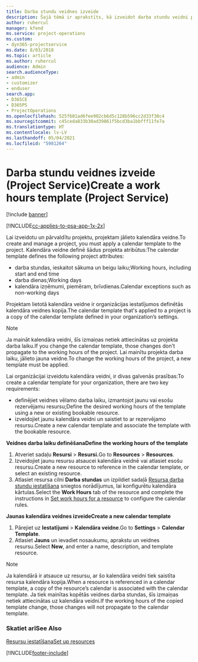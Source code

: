 ```yaml
---
title: Darba stundu veidnes izveide
description: Šajā tēmā ir aprakstīts, kā izveidot darba stundu veidni programmā Project Service.
author: ruhercul
manager: kfend
ms.service: project-operations
ms.custom:
- dyn365-projectservice
ms.date: 8/03/2018
ms.topic: article
ms.author: ruhercul
audience: Admin
search.audienceType:
- admin
- customizer
- enduser
search.app:
- D365CE
- D365PS
- ProjectOperations
ms.openlocfilehash: 525f601ad6fee902cb6d5c128b596cc2d33f30c4
ms.sourcegitcommit: c45ceda833b30ad39861f5bcd3ba1bbfff11fe7a
ms.translationtype: HT
ms.contentlocale: lv-LV
ms.lasthandoff: 05/04/2021
ms.locfileid: "5981264"
---
```

# <a name="create-a-work-hours-template-project-service"></a><span data-ttu-id="714fc-103">Darba stundu veidnes izveide (Project Service)</span><span class="sxs-lookup"><span data-stu-id="714fc-103">Create a work hours template (Project Service)</span></span>

[!include [banner](../includes/psa-now-project-operations.md)]

[!INCLUDE[cc-applies-to-psa-app-1x-2x](../includes/cc-applies-to-psa-app-3x.md)]

<span data-ttu-id="714fc-104">Lai izveidotu un pārvaldītu projektu, projektam jālieto kalendāra veidne.</span><span class="sxs-lookup"><span data-stu-id="714fc-104">To create and manage a project, you must apply a calendar template to the project.</span></span> <span data-ttu-id="714fc-105">Kalendāra veidne definē šādus projekta atribūtus:</span><span class="sxs-lookup"><span data-stu-id="714fc-105">The calendar template defines the following project attributes:</span></span>

- <span data-ttu-id="714fc-106">darba stundas, ieskaitot sākuma un beigu laiku;</span><span class="sxs-lookup"><span data-stu-id="714fc-106">Working hours, including start and end time</span></span>
- <span data-ttu-id="714fc-107">darba dienas;</span><span class="sxs-lookup"><span data-stu-id="714fc-107">Working days</span></span>
- <span data-ttu-id="714fc-108">kalendāra izņēmumi, piemēram, brīvdienas.</span><span class="sxs-lookup"><span data-stu-id="714fc-108">Calendar exceptions such as non-working days</span></span>

<span data-ttu-id="714fc-109">Projektam lietotā kalendāra veidne ir organizācijas iestatījumos definētās kalendāra veidnes kopija.</span><span class="sxs-lookup"><span data-stu-id="714fc-109">The calendar template that's applied to a project is a copy of the calendar template defined in your organization’s settings.</span></span>

> [!NOTE]
> <span data-ttu-id="714fc-110">Ja maināt kalendāra veidni, šīs izmaiņas netiek attiecinātas uz projekta darba laiku.</span><span class="sxs-lookup"><span data-stu-id="714fc-110">If you change the calendar template, those changes don't propagate to the working hours of the project.</span></span> <span data-ttu-id="714fc-111">Lai mainītu projekta darba laiku, jālieto jauna veidne.</span><span class="sxs-lookup"><span data-stu-id="714fc-111">To change the working hours of the project, a new template must be applied.</span></span>

<span data-ttu-id="714fc-112">Lai organizācijai izveidotu kalendāra veidni, ir divas galvenās prasības:</span><span class="sxs-lookup"><span data-stu-id="714fc-112">To create a calendar template for your organization, there are two key requirements:</span></span>

- <span data-ttu-id="714fc-113">definējiet veidnes vēlamo darba laiku, izmantojot jaunu vai esošu rezervējamu resursu;</span><span class="sxs-lookup"><span data-stu-id="714fc-113">Define the desired working hours of the template using a new or existing bookable resource.</span></span>
- <span data-ttu-id="714fc-114">izveidojiet jaunu kalendāra veidni un saistiet to ar rezervējamo resursu.</span><span class="sxs-lookup"><span data-stu-id="714fc-114">Create a new calendar template and associate the template with the bookable resource.</span></span>

<span data-ttu-id="714fc-115">**Veidnes darba laiku definēšana**</span><span class="sxs-lookup"><span data-stu-id="714fc-115">**Define the working hours of the template**</span></span>

1. <span data-ttu-id="714fc-116">Atveriet sadaļu **Resursi** \> **Resursi.**</span><span class="sxs-lookup"><span data-stu-id="714fc-116">Go to **Resources** \> **Resources**.</span></span>
2. <span data-ttu-id="714fc-117">Izveidojiet jaunu resursu atsaucei kalendāra veidnē vai atlasiet esošu resursu.</span><span class="sxs-lookup"><span data-stu-id="714fc-117">Create a new resource to reference in the calendar template, or select an existing resource.</span></span>
3. <span data-ttu-id="714fc-118">Atlasiet resursa cilni **Darba stundas** un izpildiet sadaļā [Resursa darba stundu iestatīšana](https://docs.microsoft.com/dynamics365/field-service/set-work-hours-resource) sniegtos norādījumus, lai konfigurētu kalendāra kārtulas.</span><span class="sxs-lookup"><span data-stu-id="714fc-118">Select the **Work Hours** tab of the resource and complete the instructions in [Set work hours for a resource](https://docs.microsoft.com/dynamics365/field-service/set-work-hours-resource) to configure the calendar rules.</span></span>

<span data-ttu-id="714fc-119">**Jaunas kalendāra veidnes izveide**</span><span class="sxs-lookup"><span data-stu-id="714fc-119">**Create a new calendar template**</span></span>

1. <span data-ttu-id="714fc-120">Pārejiet uz **Iestatījumi** \> **Kalendāra veidne**.</span><span class="sxs-lookup"><span data-stu-id="714fc-120">Go to **Settings** \> **Calendar Template**.</span></span>
2. <span data-ttu-id="714fc-121">Atlasiet **Jauns** un ievadiet nosaukumu, aprakstu un veidnes resursu.</span><span class="sxs-lookup"><span data-stu-id="714fc-121">Select **New**, and enter a name, description, and template resource.</span></span>


> [!NOTE]
> <span data-ttu-id="714fc-122">Ja kalendārā ir atsauce uz resursu, ar šo kalendāra veidni tiek saistīta resursa kalendāra kopija.</span><span class="sxs-lookup"><span data-stu-id="714fc-122">When a resource is referenced in a calendar template, a copy of the resource’s calendar is associated with the calendar template.</span></span> <span data-ttu-id="714fc-123">Ja tiek mainītas kopētās veidnes darba stundas, šīs izmaiņas netiek attiecinātas uz kalendāra veidni.</span><span class="sxs-lookup"><span data-stu-id="714fc-123">If the working hours of the copied template change, those changes will not propagate to the calendar template.</span></span>


### <a name="see-also"></a><span data-ttu-id="714fc-124">Skatiet arī</span><span class="sxs-lookup"><span data-stu-id="714fc-124">See Also</span></span>  
 [<span data-ttu-id="714fc-125">Resursu iestatīšana</span><span class="sxs-lookup"><span data-stu-id="714fc-125">Set up resources</span></span>](../psa/set-up-resources.md)


[!INCLUDE[footer-include](../includes/footer-banner.md)]
